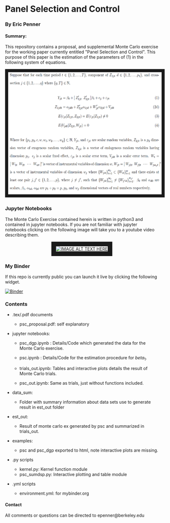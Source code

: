 <h1> Panel Selection and Control </h1>

<h3> By Eric Penner </h3>

<h4> Summary: </h4> This repository contains a proposal, and supplemental Monte Carlo exercise for the working paper currently entitled "Panel Selection and Control". This purpose of this paper is the estimation of the parameters of (1) in the following system of equations.

<p align = "center">
<img src="psc_eqn.png"
alt="IMAGE ALT TEXT HERE" width="600" height="400" border="10" />
</p>

  <h3>Jupyter Notebooks</h3>
 The Monte Carlo Exercise contained herein is written in python3 and contained in jupyter notebooks. If you are not familiar with jupyter notebooks clicking on the following image will take you to a youtube video describing them.


<p align = "center">
<a href="http://www.youtube.com/watch?feature=player_embedded&v=q_BzsPxwLOE
" target="_blank"><img src="http://img.youtube.com/vi/q_BzsPxwLOE/0.jpg"
alt="IMAGE ALT TEXT HERE" width="600" height="500" border="15" /> </a>
</p>

<h3> My Binder </h3>

If this repo is currently public you can launch it live by clicking the following widget.

[![Binder](https://mybinder.org/badge.svg)](https://mybinder.org/v2/gh/Existentialdredd/pan_sel_cntrl/master)

 <h3> Contents </h3>

 * .tex/.pdf documents

   * psc_proposal.pdf: self explanatory


 * jupyter notebooks:

    * psc_dgp.ipynb : Details/Code which generated the data for the Monte Carlo exercise.

    * psc.ipynb : Details/Code for the estimation procedure for $beta_1$.     

    * trials_out.ipynb: Tables and interactive plots details the result of Monte Carlo trials.

    * psc_out.ipynb: Same as trials, just without functions included.

* data_sum:

    * Folder with summary information about data sets use to generate result in est_out folder


* est_out:

    * Result of monte carlo ex generated by psc and summarized in trials_out.


* examples:

    * psc and psc_dgp exported to html, note interactive plots are missing.


* .py scripts

    - kernel.py: Kernel function module

    * psc_sumdsp.py: Interactive plotting and table module

* .yml scripts

    - environment.yml: for mybinder.org


<h4> Contact </h4> All comments or questions can be directed to epenner@berkeley.edu
